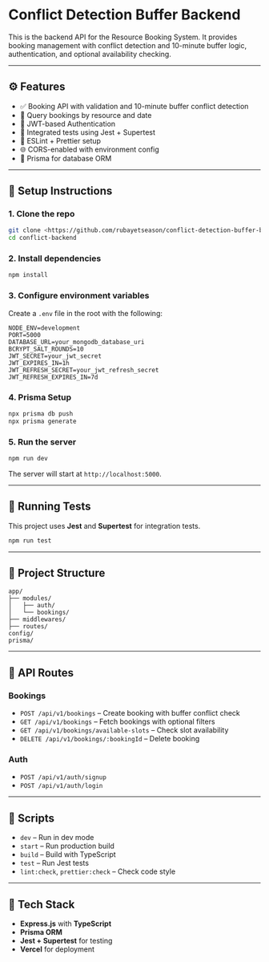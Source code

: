 # Conflict Detection Buffer Backend

This is the backend API for the Resource Booking System. It provides booking management with conflict detection and 10-minute buffer logic, authentication, and optional availability checking.

---

## ⚙️ Features

- ✅ Booking API with validation and 10-minute buffer conflict detection
- 📆 Query bookings by resource and date
- 🔐 JWT-based Authentication
- 🧪 Integrated tests using Jest + Supertest
- 🧼 ESLint + Prettier setup
- 🌐 CORS-enabled with environment config
- 🔄 Prisma for database ORM

---

## 🔌 Setup Instructions

### 1. Clone the repo

```bash
git clone <https://github.com/rubayetseason/conflict-detection-buffer-backend.git>
cd conflict-backend
```

### 2. Install dependencies

```bash
npm install
```

### 3. Configure environment variables

Create a `.env` file in the root with the following:

```env
NODE_ENV=development
PORT=5000
DATABASE_URL=your_mongodb_database_uri
BCRYPT_SALT_ROUNDS=10
JWT_SECRET=your_jwt_secret
JWT_EXPIRES_IN=1h
JWT_REFRESH_SECRET=your_jwt_refresh_secret
JWT_REFRESH_EXPIRES_IN=7d
```

### 4. Prisma Setup

```bash
npx prisma db push
npx prisma generate
```

### 5. Run the server

```bash
npm run dev
```

The server will start at `http://localhost:5000`.

---

## 🧪 Running Tests

This project uses **Jest** and **Supertest** for integration tests.

```bash
npm run test
```

---

## 📂 Project Structure

```
app/
├── modules/
│   ├── auth/
│   └── bookings/
├── middlewares/
├── routes/
config/
prisma/
```

---

## 🔗 API Routes

### Bookings

- `POST /api/v1/bookings` – Create booking with buffer conflict check
- `GET /api/v1/bookings` – Fetch bookings with optional filters
- `GET /api/v1/bookings/available-slots` – Check slot availability
- `DELETE /api/v1/bookings/:bookingId` – Delete booking

### Auth

- `POST /api/v1/auth/signup`
- `POST /api/v1/auth/login`

---

## 📝 Scripts

- `dev` – Run in dev mode
- `start` – Run production build
- `build` – Build with TypeScript
- `test` – Run Jest tests
- `lint:check`, `prettier:check` – Check code style

---

## 🧰 Tech Stack

- **Express.js** with **TypeScript**
- **Prisma ORM**
- **Jest + Supertest** for testing
- **Vercel** for deployment